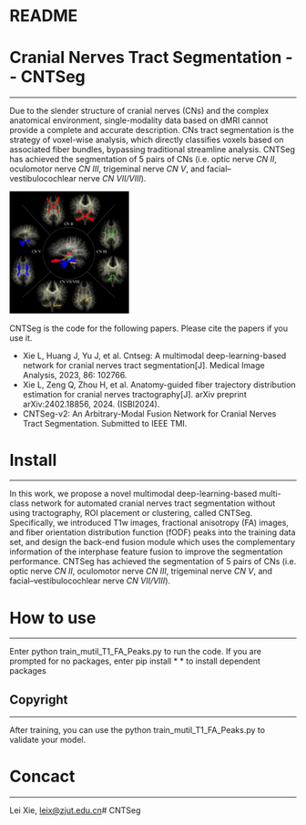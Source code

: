 # README

# **Cranial Nerves Tract Segmentation -- CNTSeg**

---

Due to the slender structure of cranial nerves (CNs) and the complex anatomical environment, single-modality data based on dMRI cannot provide a complete and accurate description. CNs tract segmentation is the strategy of voxel-wise analysis, which directly classifies voxels based on associated fiber bundles, bypassing traditional streamline analysis. CNTSeg has achieved the segmentation of 5 pairs of CNs (i.e. optic nerve *CN II*, oculomotor nerve *CN III*, trigeminal nerve *CN V*, and facial–vestibulocochlear nerve *CN VII/VIII*).

<img src="figures/cns5.jpg" width="210px">


CNTSeg is the code for the following papers. Please cite the papers if you use it.

- Xie L, Huang J, Yu J, et al. Cntseg: A multimodal deep-learning-based network for cranial nerves tract segmentation[J]. Medical Image Analysis, 2023, 86: 102766.
- Xie L, Zeng Q, Zhou H, et al. Anatomy-guided fiber trajectory distribution estimation for cranial nerves tractography[J]. arXiv preprint arXiv:2402.18856, 2024. (ISBI2024).
- CNTSeg-v2: An Arbitrary-Modal Fusion Network for Cranial Nerves Tract Segmentation. Submitted to IEEE TMI.

  

# **Install**

---

In this work, we propose a novel multimodal deep-learning-based multi-class network for automated cranial nerves tract segmentation without using tractography, ROI placement or clustering, called CNTSeg. Specifically, we introduced T1w images, fractional anisotropy (FA) images, and fiber orientation distribution function (fODF) peaks into the training data set, and design the back-end fusion module which uses the complementary information of the interphase feature fusion to improve the segmentation performance. CNTSeg has achieved the segmentation of 5 pairs of CNs (i.e. optic nerve *CN II*, oculomotor nerve *CN III*, trigeminal nerve *CN V*, and facial–vestibulocochlear nerve *CN VII/VIII*).




# How to use

---

Enter python train_mutil_T1_FA_Peaks.py to run the code. If you are prompted for no packages, enter pip install * * to install dependent packages

## Copyright

---

After training, you can use the python train_mutil_T1_FA_Peaks.py to validate your model.

# Concact

---

Lei Xie, leix@zjut.edu.cn# CNTSeg
